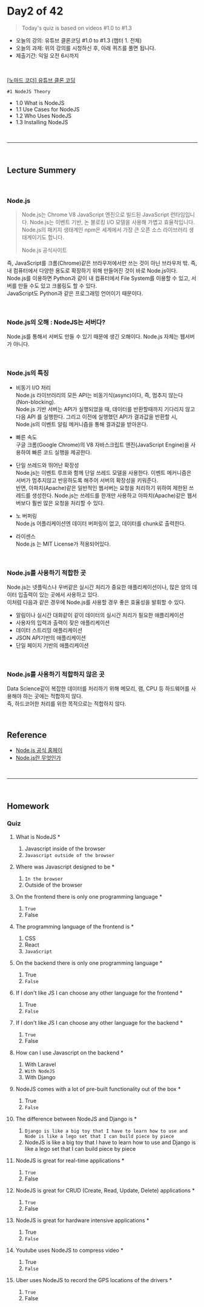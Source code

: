 
# Day2 of 42

> Today's quiz is based on videos #1.0 to #1.3

- 오늘의 강의: 유튜브 클론코딩 #1.0 to #1.3 (챕터 1. 전체)
- 오늘의 과제: 위의 강의를 시청하신 후, 아래 퀴즈를 풀면 됩니다.  
- 제출기간: 익일 오전 6시까지

<br/>

[[노마드 코더] 유튜브 클론 코딩](https://academy.nomadcoders.co/courses/enrolled/435438)

`#1 NodeJS Theory`
- 1.0 What is NodeJS 
- 1.1 Use Cases for NodeJS 
- 1.2 Who Uses NodeJS 
- 1.3 Installing NodeJS 

<br/>

---

<br/>

## Lecture Summery

<br/>

### Node.js
> Node.js는 Chrome V8 JavaScript 엔진으로 빌드된 JavaScript 런타임입니다. 
> Node.js는 이벤트 기반, 논 블로킹 I/O 모델을 사용해 가볍고 효율적입니다.
> Node.js의 패키지 생태계인 npm은 세계에서 가장 큰 오픈 소스 라이브러리 생태계이기도 합니다.
>
> Node.js 공식사이트

즉, JavaScript를 크롬(Chrome)같은 브라우저에서만 쓰는 것이 아닌 브라우저 밖. 즉, 내 컴퓨터에서 다양한 용도로 확장하기 위해 만들어진 것이 바로 Node.js이다.  
Node.js를 이용하면 Python과 같이 내 컴퓨터에서 File System를 이용할 수 있고, 서버를 만들 수도 있고 크롤링도 할 수 있다.   
JavaScript도 Python과 같은 프로그래밍 언어이기 때문이다.   


<br/>

### Node.js의 오해 : NodeJS는 서버다?
Node.js를 통해서 서버도 만들 수 있기 때문에 생긴 오해이다. Node.js 자체는 웹서버가 아니다.

<br/>

### Node.js의 특징
- 비동기 I/O 처리   
    Node.js 라이브러리의 모든 API는 비동기식(async)이다, 즉, 멈추지 않는다 (Non-blocking).  
    Node.js 기반 서버는 API가 실행되었을 때, 데이터를 반환할때까지 기다리지 않고 다음 API 를 실행한다. 
    그리고 이전에 실행했던 API가 결과값을 반환할 시, Node.js의 이벤트 알림 메커니즘을 통해 결과값을 받아온다.
    
- 빠른 속도   
    구글 크롬(Google Chrome)의 V8 자바스크립트 엔진(JavaScript Engine)을 사용하여 빠른 코드 실행을 제공한다.
    
- 단일 쓰레드와 뛰어난 확장성   
    Node.js는 이벤트 루프와 함께 단일 쓰레드 모델을 사용한다. 
    이벤트 메커니즘은 서버가 멈추지않고 반응하도록 해주어 서버의 확장성을 키워준다.  
    반면, 아파치(Apache)같은 일반적인 웹서버는 요청을 처리하기 위하여 제한된 쓰레드를 생성한다. 
    Node.js는 쓰레드를 한개만 사용하고 아파치(Apache)같은 웹서버보다 훨씬 많은 요청을 처리할 수 있다.
    
- 노 버퍼링   
    Node.js 어플리케이션엔 데이터 버퍼링이 없고, 데이터를 chunk로 출력한다.
    
- 라이센스   
    Node.js 는 MIT License가 적용되어있다.

<br/>

### Node.js를 사용하기 적합한 곳
Node.js는 넷플릭스나 우버같은 실시간 처리가 중요한 애플리케이션이나, 많은 양의 데이터 입출력이 있는 곳에서 사용하고 있다.  
이처럼 다음과 같은 경우에 Node.js를 사용할 경우 좋은 효율성을 발휘할 수 있다. 
- 알림이나 실시간 대화같이 같이 데이터의 실시간 처리가 필요한 애플리케이션
- 사용자의 입력과 출력이 잦은 애플리케이션
- 데이터 스트리밍 애플리케이션
- JSON API기반의 애플리케이션
- 단일 페이지 기반의 애플리케이션

<br/>

### Node.js를 사용하기 적합하지 않은 곳
Data Science같이 복잡한 데이터를 처리하기 위해 메모리, 램, CPU 등 하드웨어를 사용해야 하는 곳에는 적합하지 않다.   
즉, 하드코어한 처리를 위한 목적으로는 적합하지 않다.


<br/>

## Reference
- [Node.js 공식 홈페이](https://nodejs.org/ko/)
- [Node.js란 무엇인가](https://geonlee.tistory.com/92)

<br/>

---

<br/>

## Homework 

### Quiz

1. What is NodeJS *   
    1) Javascript inside of the browser   
    2) `Javascript outside of the browser`   

2. Where was Javascript designed to be *   
    1) `In the browser`   
    2) Outside of the browser   

3. On the frontend there is only one programming language *   
    1) `True`   
    2) False   

4. The programming language of the frontend is *   
    1) CSS   
    2) React   
    3) `JavaScript`   

5. On the backend there is only one programming language *   
    1) True   
    2) `False`   

6. If I don't like JS I can choose any other language for the frontend *   
    1) True   
    2) `False`   

7. If I don't like JS I can choose any other language for the backend *   
    1) `True`   
    2) False   

8. How can I use Javascript on the backend *   
    1) With Laravel   
    2) `With NodeJS`   
    3) With Django   

9. NodeJS comes with a lot of pre-built functionality out of the box *   
    1) True   
    2) `False`   

10. The difference between NodeJS and Django is *
    1) `Django is like a big toy that I have to learn how to use and Node is like a lego set that I can build piece by piece`   
    2) NodeJS is like a big toy that I have to learn how to use and Django is like a lego set that I can build piece by piece   

11. NodeJS is great for real-time applications *   
    1) `True`   
    2) False   

12. NodeJS is great for CRUD (Create, Read, Update, Delete) applications *   
    1) `True`   
    2) False   

13. NodeJS is great for hardware intensive applications *   
    1) True   
    2) `False`   

14. Youtube uses NodeJS to compress video *   
    1) True   
    2) `False`   

15. Uber uses NodeJS to record the GPS locations of the drivers *   
    1) `True`   
    2) False   


